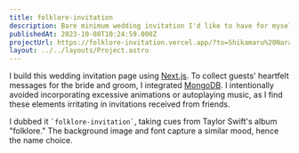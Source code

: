 ```yaml
---
title: folklore-invitation
description: Bare minimum wedding invitation I'd like to have for myself
publishedAt: 2023-10-08T10:24:59.000Z
projectUrl: https://folklore-invitation.vercel.app/?to=Shikamaru%20Nara
layout: ../../layouts/Project.astro
---
```


I build this wedding invitation page using [Next.js](https://nextjs.org/). To collect guests' heartfelt messages for the bride and groom, I integrated [MongoDB](https://www.mongodb.com/). I intentionally avoided incorporating excessive animations or autoplaying music, as I find these elements irritating in invitations received from friends.

I dubbed it `` `folklore-invitation` ``, taking cues from Taylor Swift's album "folklore." The background image and font capture a similar mood, hence the name choice.
